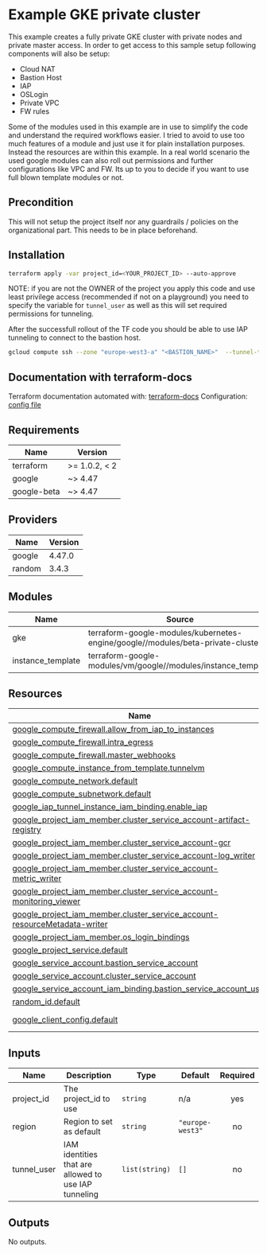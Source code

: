 # Example GKE private cluster

This example creates a fully private GKE cluster with private nodes and private master access.
In order to get access to this sample setup following components will also be setup:

- Cloud NAT
- Bastion Host
- IAP
- OSLogin
- Private VPC
- FW rules

Some of the modules used in this example are in use to simplify the code and understand the required workflows easier. I tried to avoid to use too much features of a module and just use it for plain installation purposes. Instead the resources are within this example.
In a real world scenario the used google modules can also roll out permissions and further configurations like VPC and FW. Its up to you to decide if you want to use full blown template modules or not.

## Precondition

This will not setup the project itself nor any guardrails / policies on the organizational part. This needs to be in place beforehand.

## Installation

```bash
terraform apply -var project_id=<YOUR_PROJECT_ID> --auto-approve
```

NOTE: if you are not the OWNER of the project you apply this code and use least privilege access (recommended if not on a playground) you need to specify the variable for `tunnel_user` as well as this will set required permissions for tunneling.

After the successfull rollout of the TF code you should be able to use IAP tunneling to connect to the bastion host.

```bash
gcloud compute ssh --zone "europe-west3-a" "<BASTION_NAME>"  --tunnel-through-iap --project "<YOUR_PROJECT_ID>"
```

<!-- BEGIN_TF_DOCS -->
## Documentation with terraform-docs

Terraform documentation automated with: [terraform-docs](https://github.com/terraform-docs/terraform-docs)
Configuration: [config file](../.terraform-docs.yml)

## Requirements

| Name | Version |
|------|---------|
| terraform | >= 1.0.2, < 2 |
| google | ~> 4.47 |
| google-beta | ~> 4.47 |

## Providers

| Name | Version |
|------|---------|
| google | 4.47.0 |
| random | 3.4.3 |

## Modules

| Name | Source | Version |
|------|--------|---------|
| gke | terraform-google-modules/kubernetes-engine/google//modules/beta-private-cluster | n/a |
| instance\_template | terraform-google-modules/vm/google//modules/instance_template | n/a |

## Resources

| Name | Type |
|------|------|
| [google_compute_firewall.allow_from_iap_to_instances](https://registry.terraform.io/providers/hashicorp/google/latest/docs/resources/compute_firewall) | resource |
| [google_compute_firewall.intra_egress](https://registry.terraform.io/providers/hashicorp/google/latest/docs/resources/compute_firewall) | resource |
| [google_compute_firewall.master_webhooks](https://registry.terraform.io/providers/hashicorp/google/latest/docs/resources/compute_firewall) | resource |
| [google_compute_instance_from_template.tunnelvm](https://registry.terraform.io/providers/hashicorp/google/latest/docs/resources/compute_instance_from_template) | resource |
| [google_compute_network.default](https://registry.terraform.io/providers/hashicorp/google/latest/docs/resources/compute_network) | resource |
| [google_compute_subnetwork.default](https://registry.terraform.io/providers/hashicorp/google/latest/docs/resources/compute_subnetwork) | resource |
| [google_iap_tunnel_instance_iam_binding.enable_iap](https://registry.terraform.io/providers/hashicorp/google/latest/docs/resources/iap_tunnel_instance_iam_binding) | resource |
| [google_project_iam_member.cluster_service_account-artifact-registry](https://registry.terraform.io/providers/hashicorp/google/latest/docs/resources/project_iam_member) | resource |
| [google_project_iam_member.cluster_service_account-gcr](https://registry.terraform.io/providers/hashicorp/google/latest/docs/resources/project_iam_member) | resource |
| [google_project_iam_member.cluster_service_account-log_writer](https://registry.terraform.io/providers/hashicorp/google/latest/docs/resources/project_iam_member) | resource |
| [google_project_iam_member.cluster_service_account-metric_writer](https://registry.terraform.io/providers/hashicorp/google/latest/docs/resources/project_iam_member) | resource |
| [google_project_iam_member.cluster_service_account-monitoring_viewer](https://registry.terraform.io/providers/hashicorp/google/latest/docs/resources/project_iam_member) | resource |
| [google_project_iam_member.cluster_service_account-resourceMetadata-writer](https://registry.terraform.io/providers/hashicorp/google/latest/docs/resources/project_iam_member) | resource |
| [google_project_iam_member.os_login_bindings](https://registry.terraform.io/providers/hashicorp/google/latest/docs/resources/project_iam_member) | resource |
| [google_project_service.default](https://registry.terraform.io/providers/hashicorp/google/latest/docs/resources/project_service) | resource |
| [google_service_account.bastion_service_account](https://registry.terraform.io/providers/hashicorp/google/latest/docs/resources/service_account) | resource |
| [google_service_account.cluster_service_account](https://registry.terraform.io/providers/hashicorp/google/latest/docs/resources/service_account) | resource |
| [google_service_account_iam_binding.bastion_service_account_user](https://registry.terraform.io/providers/hashicorp/google/latest/docs/resources/service_account_iam_binding) | resource |
| [random_id.default](https://registry.terraform.io/providers/hashicorp/random/latest/docs/resources/id) | resource |
| [google_client_config.default](https://registry.terraform.io/providers/hashicorp/google/latest/docs/data-sources/client_config) | data source |

## Inputs

| Name | Description | Type | Default | Required |
|------|-------------|------|---------|:--------:|
| project\_id | The project\_id to use | `string` | n/a | yes |
| region | Region to set as default | `string` | `"europe-west3"` | no |
| tunnel\_user | IAM identities that are allowed to use IAP tunneling | `list(string)` | `[]` | no |

## Outputs

No outputs.
<!-- END_TF_DOCS -->